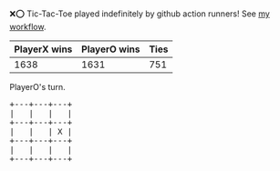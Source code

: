 :x::o: Tic-Tac-Toe played indefinitely by github action runners! See [my workflow](.github/workflows/play.yaml).

|PlayerX wins|PlayerO wins|Ties|
|-|-|-|
|1638|1631|751|

PlayerO's turn.

<pre>
+---+---+---+
|   |   |   |
+---+---+---+
|   |   | X |
+---+---+---+
|   |   |   |
+---+---+---+
</pre>